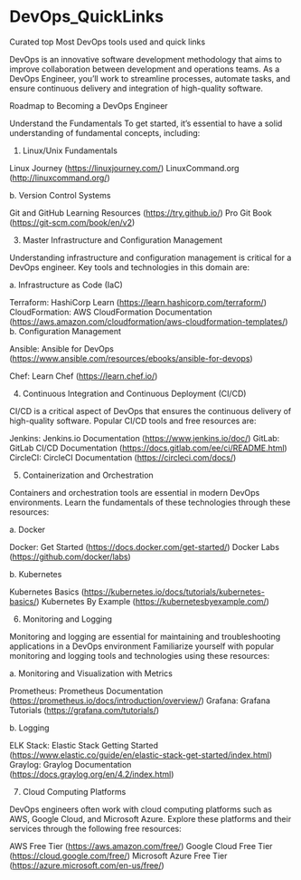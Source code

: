 # DevOps_QuickLinks
Curated top Most DevOps tools used and quick links

DevOps is an innovative software development methodology that aims to improve collaboration between development and operations teams. 
As a DevOps Engineer, you’ll work to streamline processes, automate tasks, and ensure continuous delivery and integration of high-quality software. 

Roadmap to Becoming a DevOps Engineer

Understand the Fundamentals
To get started, it’s essential to have a solid understanding of fundamental concepts, including:

1. Linux/Unix Fundamentals

Linux Journey (https://linuxjourney.com/)
LinuxCommand.org (http://linuxcommand.org/)

b. Version Control Systems

Git and GitHub Learning Resources (https://try.github.io/)
Pro Git Book (https://git-scm.com/book/en/v2)

3. Master Infrastructure and Configuration Management

Understanding infrastructure and configuration management is critical for a DevOps engineer. Key tools and technologies in this domain are:

a. Infrastructure as Code (IaC)

Terraform: HashiCorp Learn (https://learn.hashicorp.com/terraform/)
CloudFormation: AWS CloudFormation Documentation (https://aws.amazon.com/cloudformation/aws-cloudformation-templates/)
b. Configuration Management

Ansible: Ansible for DevOps (https://www.ansible.com/resources/ebooks/ansible-for-devops)

Chef: Learn Chef (https://learn.chef.io/)


4. Continuous Integration and Continuous Deployment (CI/CD)

CI/CD is a critical aspect of DevOps that ensures the continuous delivery of high-quality software. Popular CI/CD tools and free resources are:

Jenkins: Jenkins.io Documentation (https://www.jenkins.io/doc/)
GitLab: GitLab CI/CD Documentation (https://docs.gitlab.com/ee/ci/README.html)
CircleCI: CircleCI Documentation (https://circleci.com/docs/)


5. Containerization and Orchestration

Containers and orchestration tools are essential in modern DevOps environments. Learn the fundamentals of these technologies through these resources:

a. Docker

Docker: Get Started (https://docs.docker.com/get-started/)
Docker Labs (https://github.com/docker/labs)

b. Kubernetes

Kubernetes Basics (https://kubernetes.io/docs/tutorials/kubernetes-basics/)
Kubernetes By Example (https://kubernetesbyexample.com/)


6. Monitoring and Logging

Monitoring and logging are essential for maintaining and troubleshooting applications in a DevOps environment
Familiarize yourself with popular monitoring and logging tools and technologies using these resources:

a. Monitoring and Visualization with Metrics

Prometheus: Prometheus Documentation (https://prometheus.io/docs/introduction/overview/)
Grafana: Grafana Tutorials (https://grafana.com/tutorials/)

b. Logging

ELK Stack: Elastic Stack Getting Started (https://www.elastic.co/guide/en/elastic-stack-get-started/index.html)
Graylog: Graylog Documentation (https://docs.graylog.org/en/4.2/index.html)


7. Cloud Computing Platforms

DevOps engineers often work with cloud computing platforms such as AWS, Google Cloud, and Microsoft Azure. Explore these platforms and their services through the following free resources:

AWS Free Tier (https://aws.amazon.com/free/)
Google Cloud Free Tier (https://cloud.google.com/free/)
Microsoft Azure Free Tier (https://azure.microsoft.com/en-us/free/)
